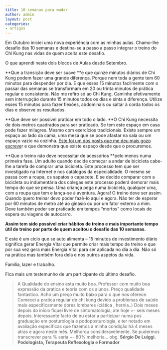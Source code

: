 ```yaml
---
title: 10 semanas para mudar
author: admin
layout: post
categories:
- artigos
---
```

Em Outubro iniciei uma nova experiência com as minhas aulas. Chamo-lhe desafio das 10 semanas e destina-se a passo a passo integrar o treino do Chi Kung nas vidas de quem aceita este desafio.

O que aprendi neste dois blocos de Aulas desde Setembro.

**Que a transição deve ser suave **e que quinze minutos diários de Chi Kung podem fazer uma grande diferença. Porque nem toda a gente tem 60 minutos para despender por dia. E que esses 15 minutos facilmente com o passar das semanas se transformam em 20 ou trinta minutos de prática regular e consistente. Não me refiro só ao Chi Kung. Caminhe efetivamente sem interrupção durante 15 minutos todos os dias e sinta a diferença. Utilize esses 15 minutos para fazer flexões, abdominais ou saltar à corda todos os dias e observe os resultados.

**Que deve ser possível praticar em todo o lado. **O Chi Kung necessita de dois metros quadrados para ser praticado. Se tem este espaço em casa pode fazer milagres. Mesmo com exercícios tradicionais. Existe sempre um espaço ao lado da cama, uma mesa que se pode afastar na sala ou um espaço vazio na cozinha. <a title="Joseph Pilates, Nelson Mandela e Guo Yunshen" href="/2013/01/21/personalidade.html" target="_blank">Este foi um dos posts que me deu mais gozo escreve</a>r e que demonstra que existe espaço desde que o procuremos.

**Que o treino não deve necessitar de acessórios **pelo menos numa primeira fase. Um adulto quando decide começar a andar de bicicleta cabe-lhe a tarefa de comprar uma bicicleta. Este processo tem que ser investigado na Internet e nos catálogos da especialidade. O mesmo se passa com a roupa, os sapatos o capacete. E se decide comparar com a bicicleta ou indumentária dos colegas este processo poderá demorar mais tempo do que se pensa. Uma criança pega numa bicicleta, qualquer uma, com a roupa que tem e lança-se à aventura. Agora! O treino deve ser assim. Quando quero treinar devo poder fazê-lo aqui e agora. Não ter de esperar por 60 minutos de metro até ao ginásio ou por um fator externo a mim. Deve também poder ser praticado em tempos &#8220;mortos&#8221; como locais de espera ou viagens de autocarro.

**Assim tem sido possível criar hábitos de treino e mais importante tempo útil de treino por parte de quem aceitou o desafio das 10 semanas.**

E este é um ciclo que se auto alimenta &#8211; 15 minutos de investimento diário significa gerar Energia Vital que permite criar mais tempo de treino e que por sua vez gera mais Energia Vital para ser aplicada no dia a dia. Não só na prática mas também fora dela e nos outros aspetos da vida.

Familia, lazer e trabalho.

Fica mais um testemunho de um participante do último desafio.

>A Qualidade do ensino esta muito boa. Professor com muito boa expressão da pratica e teoria com os alunos. Preço qualidade fantastico. Acho um preço muito baixo para o que nos oferece. Comecei a pratica regular de chi kung devido a problemas de saúde mais especificamente dores lombares (ciática , hernia..) Dois meses depois do início fiquei livre de sintomatologia, ate hoje +- seis meses depois. Interessante facto de eu estar a participar numa pos graduação em posturologia e podoposturologia, e ter notado em avaliação especificas que fazemos a minha condição há 4 meses atras e agora neste mês. Melhorou consideravelmente. Se pudermos transcrever para % seria +- 80% melhoria&#8230; obg.
**Sérgio De Luiggi. Podologista, Terapeuta Reflexologia e Formador**

